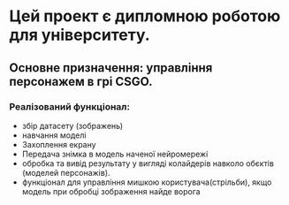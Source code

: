 # Цей проект є дипломною роботою для університету.
## Основне призначення: управління персонажем в грі CSGO.
### Реалізований функціонал:
- збір датасету (зображень)
- навчання моделі
- Захоплення екрану
- Передача знімка в модель наченої нейромережі
- обробка та вивід результату у вигляді колайдерів навколо обєктів (моделей персонажів).
- функціонал для управління мишкою користувача(стрільби), якщо модель при обробці зображення найде ворога

